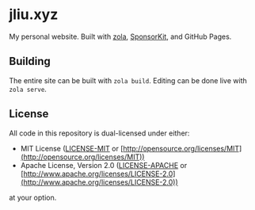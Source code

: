 # jliu.xyz

My personal website. Built with [zola](https://www.getzola.org/),
[SponsorKit](https://github.com/antfu/sponsorkit), and GitHub Pages.

## Building
The entire site can be built with `zola build`. Editing can be done live with
`zola serve`.

## License

All code in this repository is dual-licensed under either:

* MIT License ([LICENSE-MIT](LICENSE-MIT) or
  [http://opensource.org/licenses/MIT](http://opensource.org/licenses/MIT))
* Apache License, Version 2.0 ([LICENSE-APACHE](LICENSE-APACHE) or
  [http://www.apache.org/licenses/LICENSE-2.0](http://www.apache.org/licenses/LICENSE-2.0))

at your option.
